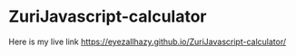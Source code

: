 # ZuriJavascript-calculator
Here is my live link  https://eyezallhazy.github.io/ZuriJavascript-calculator/
